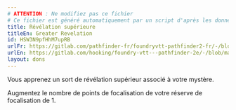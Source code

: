 ```yaml
---
# ATTENTION : Ne modifiez pas ce fichier
# Ce fichier est généré automatiquement par un script d'après les données du module Foundry VTT officiel et de sa traduction
title: Révélation supérieure
titleEn: Greater Revelation
id: HSW3N9pfHhM7upRB
urlFr: https://gitlab.com/pathfinder-fr/foundryvtt-pathfinder2-fr/-/blob/master/data/feats/HSW3N9pfHhM7upRB.htm
urlEn: https://gitlab.com/hooking/foundry-vtt---pathfinder-2e/-/blob/master/packs/data/feats.db/greater-revelation.json
layout: dons
---
```

Vous apprenez un sort de révélation supérieur associé à votre mystère.

Augmentez le nombre de points de focalisation de votre réserve de focalisation de 1.
